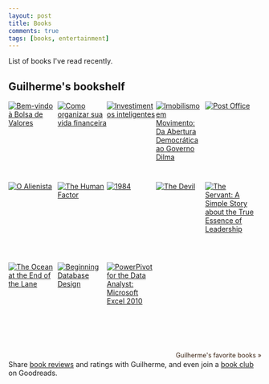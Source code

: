 ```yaml
---
layout: post
title: Books 
comments: true
tags: [books, entertainment]
---
```


List of books I've read recently.

<!--more-->

<style type="text/css" media="screen">
.gr_grid_container {
	/* customize grid container div here. eg: width: 500px; */
}

.gr_grid_book_container {
	/* customize book cover container div here */
	float: left;
	width: 98px;
	height: 160px;
	padding: 0px 0px;
	overflow: hidden;
}
</style>
<div id="gr_grid_widget_1419980588">
	<!-- Show static html as a placeholder in case js is not enabled - javascript include will override this if things work -->
	<h2>
		<a href="https://www.goodreads.com/review/list/38529766-guilherme?shelf=read&utm_medium=api&utm_source=grid_widget" style="text-decoration: none;">Guilherme's bookshelf</a>
	</h2>
	<div class="gr_grid_container">
		<div class="gr_grid_book_container"><a href="https://www.goodreads.com/book/show/5080716-bem-vindo-bolsa-de-valores" title="Bem-vindo à Bolsa de Valores"><img alt="Bem-vindo à Bolsa de Valores" border="0" src="https://d.gr-assets.com/books/1224461632m/5080716.jpg" /></a></div>
		<div class="gr_grid_book_container"><a href="https://www.goodreads.com/book/show/6598390-como-organizar-sua-vida-financeira" title="Como organizar sua vida financeira"><img alt="Como organizar sua vida financeira" border="0" src="https://d.gr-assets.com/books/1271860804m/6598390.jpg" /></a></div>
		<div class="gr_grid_book_container"><a href="https://www.goodreads.com/book/show/20892785-investimentos-inteligentes" title="Investimentos inteligentes"><img alt="Investimentos inteligentes" border="0" src="https://d.gr-assets.com/books/1393200180m/20892785.jpg" /></a></div>
		<div class="gr_grid_book_container"><a href="https://www.goodreads.com/book/show/18428215-imobilismo-em-movimento" title="Imobilismo em Movimento: Da Abertura Democrática ao Governo Dilma"><img alt="Imobilismo em Movimento: Da Abertura Democrática ao Governo Dilma" border="0" src="https://d.gr-assets.com/books/1378149716m/18428215.jpg" /></a></div>
		<div class="gr_grid_book_container"><a href="https://www.goodreads.com/book/show/51504.Post_Office" title="Post Office"><img alt="Post Office" border="0" src="https://d.gr-assets.com/books/1388246929m/51504.jpg" /></a></div>
		<div class="gr_grid_book_container"><a href="https://www.goodreads.com/book/show/87263.O_Alienista" title="O Alienista"><img alt="O Alienista" border="0" src="https://d.gr-assets.com/books/1171102216m/87263.jpg" /></a></div>
		<div class="gr_grid_book_container"><a href="https://www.goodreads.com/book/show/62851.The_Human_Factor" title="The Human Factor"><img alt="The Human Factor" border="0" src="https://d.gr-assets.com/books/1347396573m/62851.jpg" /></a></div>
		<div class="gr_grid_book_container"><a href="https://www.goodreads.com/book/show/5470.1984" title="1984"><img alt="1984" border="0" src="https://d.gr-assets.com/books/1348990566m/5470.jpg" /></a></div>
		<div class="gr_grid_book_container"><a href="https://www.goodreads.com/book/show/50276.The_Devil" title="The Devil"><img alt="The Devil" border="0" src="https://d.gr-assets.com/books/1387349327m/50276.jpg" /></a></div>
		<div class="gr_grid_book_container"><a href="https://www.goodreads.com/book/show/181736.The_Servant" title="The Servant: A Simple Story about the True Essence of Leadership"><img alt="The Servant: A Simple Story about the True Essence of Leadership" border="0" src="https://d.gr-assets.com/books/1407120749m/181736.jpg" /></a></div>
		<div class="gr_grid_book_container"><a href="https://www.goodreads.com/book/show/15783514-the-ocean-at-the-end-of-the-lane" title="The Ocean at the End of the Lane"><img alt="The Ocean at the End of the Lane" border="0" src="https://d.gr-assets.com/books/1351914778m/15783514.jpg" /></a></div>
		<div class="gr_grid_book_container"><a href="https://www.goodreads.com/book/show/9406730-beginning-database-design" title="Beginning Database Design"><img alt="Beginning Database Design" border="0" src="https://d.gr-assets.com/books/1285602016m/9406730.jpg" /></a></div>
		<div class="gr_grid_book_container"><a href="https://www.goodreads.com/book/show/8558526-powerpivot-for-the-data-analyst" title="PowerPivot for the Data Analyst: Microsoft Excel 2010"><img alt="PowerPivot for the Data Analyst: Microsoft Excel 2010" border="0" src="https://d.gr-assets.com/books/1347890142m/8558526.jpg" /></a></div>
		<br style="clear: both"/><br/><a href="https://www.goodreads.com/user/show/38529766-guilherme" class="gr_grid_branding" style="font-size: .9em; color: #382110; text-decoration: none; float: right; clear: both">Guilherme's favorite books »</a>
		<noscript><br/>Share <a href="/">book reviews</a> and ratings with Guilherme, and even join a <a href="/group">book club</a> on Goodreads.</noscript>
	</div>

</div>
<script src="https://www.goodreads.com/review/grid_widget/38529766.Guilherme's%20bookshelf?cover_size=medium&hide_link=&hide_title=&num_books=20&order=a&shelf=read&sort=date_added&widget_id=1419980588" type="text/javascript" charset="utf-8"></script>

